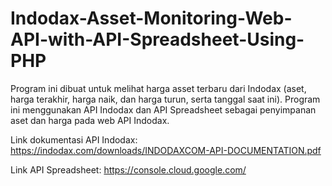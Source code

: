 # Indodax-Asset-Monitoring-Web-API-with-API-Spreadsheet-Using-PHP

Program ini dibuat untuk melihat harga asset terbaru dari Indodax (aset, harga terakhir, harga naik, dan harga turun, serta tanggal saat ini). Program ini menggunakan API Indodax dan API Spreadsheet sebagai penyimpanan aset dan harga pada web API Indodax.

Link dokumentasi API Indodax: https://indodax.com/downloads/INDODAXCOM-API-DOCUMENTATION.pdf

Link API Spreadsheet: https://console.cloud.google.com/
